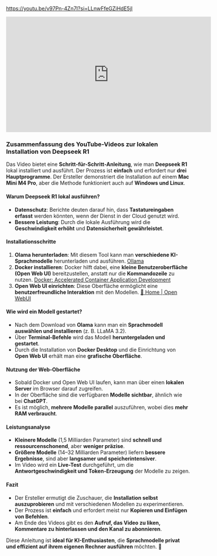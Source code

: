 https://youtu.be/v97Pn-4Zn7I?si=LLnwFfeGZiHdE5jI

<iframe width="560" height="315" src="https://www.youtube-nocookie.com/embed/v97Pn-4Zn7I?si=LLnwFfeGZiHdE5jI" title="YouTube video player" frameborder="0" allow="accelerometer; autoplay; clipboard-write; encrypted-media; gyroscope; picture-in-picture; web-share" referrerpolicy="strict-origin-when-cross-origin" allowfullscreen></iframe>

### **Zusammenfassung des YouTube-Videos zur lokalen Installation von Deepseek R1**

Das Video bietet eine **Schritt-für-Schritt-Anleitung**, wie man **Deepseek R1** lokal installiert und ausführt. Der Prozess ist **einfach** und erfordert nur **drei Hauptprogramme**. Der Ersteller demonstriert die Installation auf einem **Mac Mini M4 Pro**, aber die Methode funktioniert auch auf **Windows und Linux**.

#### **Warum Deepseek R1 lokal ausführen?**

- **Datenschutz**: Berichte deuten darauf hin, dass **Tastatureingaben erfasst** werden könnten, wenn der Dienst in der Cloud genutzt wird.
- **Bessere Leistung**: Durch die lokale Ausführung wird die **Geschwindigkeit erhöht** und **Datensicherheit gewährleistet**.

#### **Installationsschritte**

1. **Olama herunterladen**: Mit diesem Tool kann man **verschiedene KI-Sprachmodelle** herunterladen und ausführen. [Ollama](https://ollama.com/)
2. **Docker installieren**: Docker hilft dabei, eine **kleine Benutzeroberfläche (Open Web UI)** bereitzustellen, anstatt nur die **Kommandozeile** zu nutzen. [Docker: Accelerated Container Application Development](https://www.docker.com/)
3. **Open Web UI einrichten**: Diese Oberfläche ermöglicht eine **benutzerfreundliche Interaktion** mit den Modellen. [🏡 Home | Open WebUI](https://docs.openwebui.com/)

#### **Wie wird ein Modell gestartet?**

- Nach dem Download von **Olama** kann man ein **Sprachmodell auswählen und installieren** (z. B. LLaMA 3.2).
- Über **Terminal-Befehle** wird das Modell **heruntergeladen und gestartet**.
- Durch die Installation von **Docker Desktop** und die Einrichtung von **Open Web UI** erhält man eine **grafische Oberfläche**.

#### **Nutzung der Web-Oberfläche**

- Sobald Docker und Open Web UI laufen, kann man über einen **lokalen Server** im Browser darauf zugreifen.
- In der Oberfläche sind die verfügbaren **Modelle sichtbar**, ähnlich wie bei **ChatGPT**.
- Es ist möglich, **mehrere Modelle parallel** auszuführen, wobei dies **mehr RAM verbraucht**.

#### **Leistungsanalyse**

- **Kleinere Modelle** (1,5 Milliarden Parameter) sind **schnell und ressourcenschonend**, aber **weniger präzise**.
- **Größere Modelle** (14–32 Milliarden Parameter) liefern **bessere Ergebnisse**, sind aber **langsamer und speicherintensiver**.
- Im Video wird ein **Live-Test** durchgeführt, um die **Antwortgeschwindigkeit und Token-Erzeugung** der Modelle zu zeigen.

#### **Fazit**

- Der Ersteller ermutigt die Zuschauer, die **Installation selbst auszuprobieren** und mit verschiedenen Modellen zu experimentieren.
- Der Prozess ist **einfach** und erfordert meist nur **Kopieren und Einfügen von Befehlen**.
- Am Ende des Videos gibt es den **Aufruf, das Video zu liken, Kommentare zu hinterlassen und den Kanal zu abonnieren**.

Diese Anleitung ist **ideal für KI-Enthusiasten**, die **Sprachmodelle privat und effizient auf ihrem eigenen Rechner ausführen** möchten. 🚀
